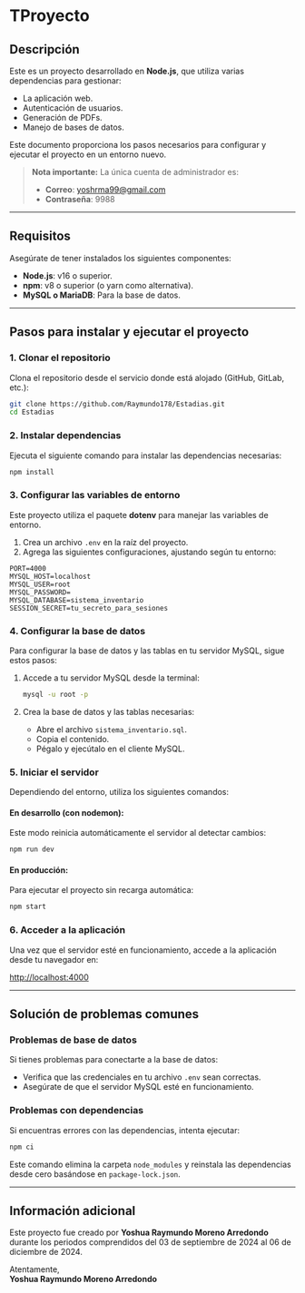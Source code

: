 # TProyecto

## Descripción

Este es un proyecto desarrollado en **Node.js**, que utiliza varias dependencias para gestionar:
- La aplicación web.
- Autenticación de usuarios.
- Generación de PDFs.
- Manejo de bases de datos.

Este documento proporciona los pasos necesarios para configurar y ejecutar el proyecto en un entorno nuevo.

> **Nota importante:** La única cuenta de administrador es:
> - **Correo**: yoshrma99@gmail.com
> - **Contraseña**: 9988

---

## Requisitos

Asegúrate de tener instalados los siguientes componentes:

- **Node.js**: v16 o superior.
- **npm**: v8 o superior (o yarn como alternativa).
- **MySQL o MariaDB**: Para la base de datos.

---

## Pasos para instalar y ejecutar el proyecto

### 1. Clonar el repositorio

Clona el repositorio desde el servicio donde está alojado (GitHub, GitLab, etc.):

```bash
git clone https://github.com/Raymundo178/Estadias.git
cd Estadias
```

### 2. Instalar dependencias

Ejecuta el siguiente comando para instalar las dependencias necesarias:

```bash
npm install
```

### 3. Configurar las variables de entorno

Este proyecto utiliza el paquete **dotenv** para manejar las variables de entorno. 

1. Crea un archivo `.env` en la raíz del proyecto.
2. Agrega las siguientes configuraciones, ajustando según tu entorno:

```env
PORT=4000
MYSQL_HOST=localhost
MYSQL_USER=root
MYSQL_PASSWORD=
MYSQL_DATABASE=sistema_inventario
SESSION_SECRET=tu_secreto_para_sesiones
```

### 4. Configurar la base de datos

Para configurar la base de datos y las tablas en tu servidor MySQL, sigue estos pasos:

1. Accede a tu servidor MySQL desde la terminal:

   ```bash
   mysql -u root -p
   ```

2. Crea la base de datos y las tablas necesarias:

   - Abre el archivo `sistema_inventario.sql`.
   - Copia el contenido.
   - Pégalo y ejecútalo en el cliente MySQL.

### 5. Iniciar el servidor

Dependiendo del entorno, utiliza los siguientes comandos:

#### En desarrollo (con nodemon):
Este modo reinicia automáticamente el servidor al detectar cambios:

```bash
npm run dev
```

#### En producción:
Para ejecutar el proyecto sin recarga automática:

```bash
npm start
```

### 6. Acceder a la aplicación

Una vez que el servidor esté en funcionamiento, accede a la aplicación desde tu navegador en:

[http://localhost:4000](http://localhost:4000)

---

## Solución de problemas comunes

### Problemas de base de datos
Si tienes problemas para conectarte a la base de datos:
- Verifica que las credenciales en tu archivo `.env` sean correctas.
- Asegúrate de que el servidor MySQL esté en funcionamiento.

### Problemas con dependencias
Si encuentras errores con las dependencias, intenta ejecutar:

```bash
npm ci
```

Este comando elimina la carpeta `node_modules` y reinstala las dependencias desde cero basándose en `package-lock.json`.

---

## Información adicional

Este proyecto fue creado por **Yoshua Raymundo Moreno Arredondo** durante los periodos comprendidos del 03 de septiembre de 2024 al 06 de diciembre de 2024.

Atentamente,  
**Yoshua Raymundo Moreno Arredondo**
